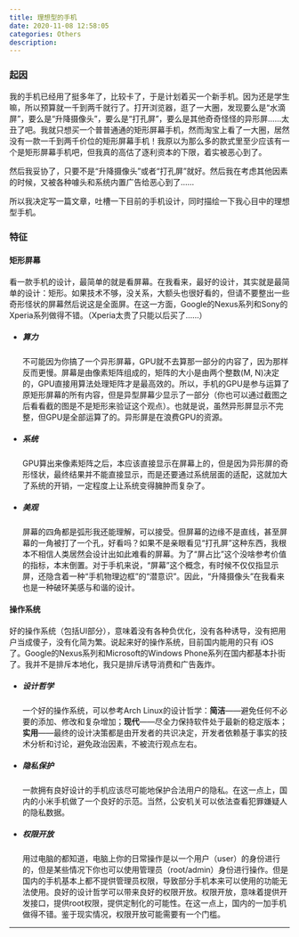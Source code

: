 ```yaml
---
title: 理想型的手机
date: 2020-11-08 12:58:05
categories: Others
description: 
---
```


### 起因

我的手机已经用了挺多年了，比较卡了，于是计划着买一个新手机。因为还是学生嘛，所以预算就一千到两千就行了。打开浏览器，逛了一大圈，发现要么是“水滴屏”，要么是“升降摄像头”，要么是“打孔屏”，要么是其他奇奇怪怪的异形屏……太丑了吧。我就只想买一个普普通通的矩形屏幕手机，然而淘宝上看了一大圈，居然没有一款一千到两千价位的矩形屏幕手机！我原以为那么多的款式里至少应该有一个是矩形屏幕手机吧，但我真的高估了逐利资本的下限，着实被恶心到了。

然后我妥协了，只要不是“升降摄像头”或者“打孔屏”就好。然后我在考虑其他因素的时候，又被各种噱头和系统内置广告给恶心到了……

所以我决定写一篇文章，吐槽一下目前的手机设计，同时描绘一下我心目中的理想型手机。

### 特征

#### 矩形屏幕

看一款手机的设计，最简单的就是看屏幕。在我看来，最好的设计，其实就是最简单的设计：矩形。如果技术不够，没关系，大额头也很好看的，但请不要整出一些奇形怪状的屏幕然后说这是全面屏。在这一方面，Google的Nexus系列和Sony的Xperia系列做得不错。（Xperia太贵了只能以后买了……）

- ##### 算力

  不可能因为你搞了一个异形屏幕，GPU就不去算那一部分的内容了，因为那样反而更慢。屏幕是由像素矩阵组成的，矩阵的大小是由两个整数(M, N)决定的，GPU直接用算法处理矩阵才是最高效的。所以，手机的GPU是参与运算了原矩形屏幕的所有内容，但是异型屏幕少显示了一部分（你也可以通过截图之后看看截的图是不是矩形来验证这个观点）。也就是说，虽然异形屏显示不完整，但GPU是全部运算了的。异形屏是在浪费GPU的资源。

- ##### 系统

  GPU算出来像素矩阵之后，本应该直接显示在屏幕上的，但是因为异形屏的奇形怪状，最终结果并不能直接显示，而是还要通过系统层面的适配，这就加大了系统的开销，一定程度上让系统变得臃肿而复杂了。

- ##### 美观

  屏幕的四角都是弧形我还能理解，可以接受。但屏幕的边缘不是直线，甚至屏幕的一角被打了一个孔，好看吗？如果不是亲眼看见“打孔屏”这种东西，我根本不相信人类居然会设计出如此难看的屏幕。为了“屏占比”这个没啥参考价值的指标，本末倒置。对于手机来说，“屏幕”这个概念，有时候不仅仅指显示屏，还隐含着一种“手机物理边框”的“潜意识”。因此，“升降摄像头”在我看来也是一种破环美感与和谐的设计。

#### 操作系统

好的操作系统（包括UI部分），意味着没有各种负优化，没有各种诱导，没有把用户当成傻子，没有化简为繁。说起来好的操作系统，目前国内能用的只有 iOS 了。Google的Nexus系列和Microsoft的Windows Phone系列在国内都基本扑街了。我并不是排斥本地化，我只是排斥诱导消费和广告轰炸。

- ##### 设计哲学

  一个好的操作系统，可以参考Arch Linux的设计哲学：**简洁**——避免任何不必要的添加、修改和复杂增加；**现代**——尽全力保持软件处于最新的稳定版本；**实用**——最终的设计决策都是由开发者的共识决定，开发者依赖基于事实的技术分析和讨论，避免政治因素，不被流行观点左右。

- ##### 隐私保护

  一款拥有良好设计的手机应该尽可能地保护合法用户的隐私。在这一点上，国内的小米手机做了一个良好的示范。当然，公安机关可以依法查看犯罪嫌疑人的隐私数据。

- ##### 权限开放

  用过电脑的都知道，电脑上你的日常操作是以一个用户（user）的身份进行的，但是某些情况下你也可以使用管理员（root/admin）身份进行操作。但是国内的手机基本上都不提供管理员权限，导致部分手机本来可以使用的功能无法使用。良好的设计哲学可以带来良好的权限开放。权限开放，意味着提供开发接口，提供root权限，提供定制化的可能性。在这一点上，国内的一加手机做得不错。鉴于现实情况，权限开放可能需要有一个门槛。

---


